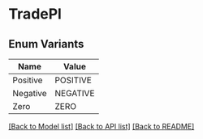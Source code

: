 # TradePl

## Enum Variants

| Name | Value |
|---- | -----|
| Positive | POSITIVE |
| Negative | NEGATIVE |
| Zero | ZERO |


[[Back to Model list]](../README.md#documentation-for-models) [[Back to API list]](../README.md#documentation-for-api-endpoints) [[Back to README]](../README.md)


